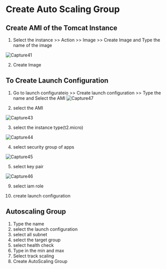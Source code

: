 # Create Auto Scaling Group

## Create AMI of the Tomcat Instance

1. Select the instance >> Action >> Image >> Create Image and Type the name of the image

![Capture41](https://user-images.githubusercontent.com/18073289/216647731-f3f32db7-a64e-4808-b0cd-dfe7eada35eb.PNG)

2. Create Image

## To Create Launch Configuration

1. Go to launch configurateio >> Create launch configuration  >> Type the name and Select the AMI
![Capture47](https://user-images.githubusercontent.com/18073289/216647769-49699b02-c82f-428c-86cf-c6145503cf3a.PNG)

2. select the AMI

![Capture43](https://user-images.githubusercontent.com/18073289/216653361-53c04c46-d800-405a-8db6-d78c501826ca.PNG)


3. select the instance type(t2.micro)

![Capture44](https://user-images.githubusercontent.com/18073289/216653461-ab2bd180-b4ff-459e-b001-ec81493ee96e.PNG)

4. select security group of apps

![Capture45](https://user-images.githubusercontent.com/18073289/216653629-1b3db60f-7725-4f53-a2c3-9129488dc1fb.PNG)

5. select key pair

![Capture46](https://user-images.githubusercontent.com/18073289/216653665-94cc5e45-89a7-47a8-9896-736ae611db28.PNG)

9. select iam role

13. create launch configuration

## Autoscaling Group

1. Type the name
2. select the launch configuration
3. select all subnet
4. select the target group
5. select health check
6. Type in the min and max
7. Select track scaling
8. Create AutoScaling Group
